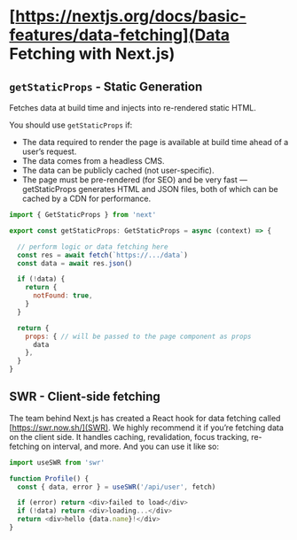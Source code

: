 # [https://nextjs.org/docs/basic-features/data-fetching](Data Fetching with Next.js)

## ```getStaticProps``` - Static Generation

Fetches data at build time and injects into re-rendered static HTML.

You should use ```getStaticProps``` if:

- The data required to render the page is available at build time ahead of a user’s request.
- The data comes from a headless CMS.
- The data can be publicly cached (not user-specific).
- The page must be pre-rendered (for SEO) and be very fast — getStaticProps generates HTML and JSON files, both of which can be cached by a CDN for performance.

```javascript
import { GetStaticProps } from 'next'

export const getStaticProps: GetStaticProps = async (context) => {

  // perform logic or data fetching here
  const res = await fetch(`https://.../data`)
  const data = await res.json()

  if (!data) {
    return {
      notFound: true,
    }
  }

  return {
    props: { // will be passed to the page component as props
      data
    }, 
  }
}
```

## SWR - Client-side fetching

The team behind Next.js has created a React hook for data fetching called [https://swr.now.sh/](SWR). We highly recommend it if you’re fetching data on the client side. It handles caching, revalidation, focus tracking, re-fetching on interval, and more. And you can use it like so:

```javascript
import useSWR from 'swr'

function Profile() {
  const { data, error } = useSWR('/api/user', fetch)

  if (error) return <div>failed to load</div>
  if (!data) return <div>loading...</div>
  return <div>hello {data.name}!</div>
}
```
